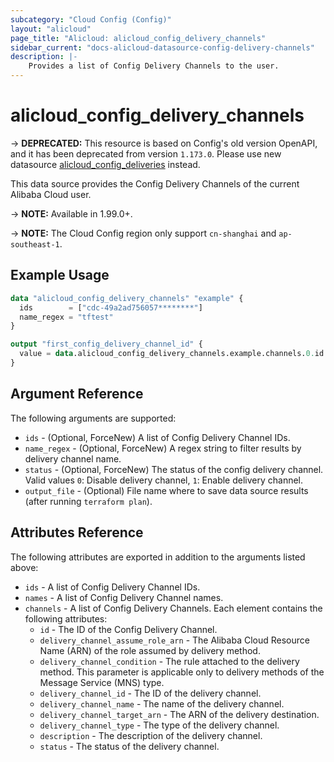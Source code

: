```yaml
---
subcategory: "Cloud Config (Config)"
layout: "alicloud"
page_title: "Alicloud: alicloud_config_delivery_channels"
sidebar_current: "docs-alicloud-datasource-config-delivery-channels"
description: |-
    Provides a list of Config Delivery Channels to the user.
---
```


# alicloud\_config\_delivery\_channels

-> **DEPRECATED:**  This resource is based on Config's old version OpenAPI, and it has been deprecated from version `1.173.0`.
Please use new datasource [alicloud_config_deliveries](https://registry.terraform.io/providers/aliyun/alicloud/latest/docs/data-sources/config_deliveries) instead.

This data source provides the Config Delivery Channels of the current Alibaba Cloud user.

-> **NOTE:**  Available in 1.99.0+.

-> **NOTE:** The Cloud Config region only support `cn-shanghai` and `ap-southeast-1`.

## Example Usage

```terraform
data "alicloud_config_delivery_channels" "example" {
  ids        = ["cdc-49a2ad756057********"]
  name_regex = "tftest"
}

output "first_config_delivery_channel_id" {
  value = data.alicloud_config_delivery_channels.example.channels.0.id
}
```

## Argument Reference

The following arguments are supported:

* `ids` - (Optional, ForceNew) A list of Config Delivery Channel IDs.
* `name_regex` - (Optional, ForceNew) A regex string to filter results by delivery channel name.
* `status` - (Optional, ForceNew) The status of the config delivery channel. Valid values `0`: Disable delivery channel, `1`: Enable delivery channel.
* `output_file` - (Optional) File name where to save data source results (after running `terraform plan`).

## Attributes Reference

The following attributes are exported in addition to the arguments listed above:

* `ids` - A list of Config Delivery Channel IDs.
* `names` - A list of Config Delivery Channel names.
* `channels` - A list of Config Delivery Channels. Each element contains the following attributes:
    * `id` - The ID of the Config Delivery Channel.
    * `delivery_channel_assume_role_arn` - The Alibaba Cloud Resource Name (ARN) of the role assumed by delivery method.
    * `delivery_channel_condition` - The rule attached to the delivery method. This parameter is applicable only to delivery methods of the Message Service (MNS) type.
    * `delivery_channel_id` - The ID of the delivery channel.
    * `delivery_channel_name` - The name of the delivery channel.
    * `delivery_channel_target_arn` - The ARN of the delivery destination.
    * `delivery_channel_type` - The type of the delivery channel.
    * `description` - The description of the delivery channel.
    * `status` - The status of the delivery channel.
